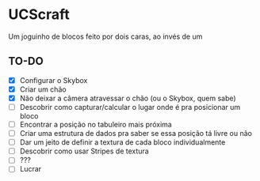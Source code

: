 # UCScraft

Um joguinho de blocos feito por dois caras, ao invés de um

## TO-DO

- [x] Configurar o Skybox
- [x] Criar um chão
- [x] Não deixar a câmera atravessar o chão (ou o Skybox, quem sabe)
- [ ] Descobrir como capturar/calcular o lugar onde é pra posicionar um bloco
- [ ] Encontrar a posição no tabuleiro mais próxima
- [ ] Criar uma estrutura de dados pra saber se essa posição tá livre ou não
- [ ] Dar um jeito de definir a textura de cada bloco individualmente
- [ ] Descobrir como usar Stripes de textura
- [ ] ???
- [ ] Lucrar